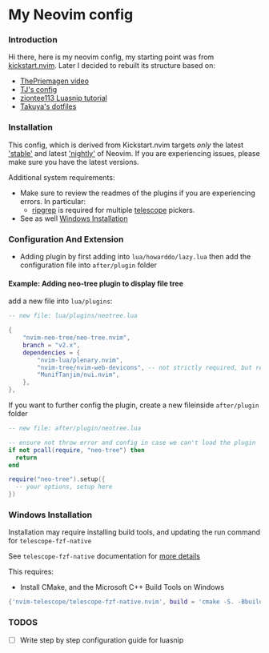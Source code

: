 # My Neovim config

### Introduction

Hi there, here is my neovim config, my starting point was from [kickstart.nvim](https://github.com/nvim-lua/kickstart.nvim). Later I decided to rebuilt its structure based on:
- [ThePriemagen video](https://youtu.be/w7i4amO_zaE)
- [TJ's config](https://github.dev/tjdevries/config_manager)
- [ziontee113 Luasnip tutorial](https://youtu.be/ub0REXjhpmk)
- [Takuya's dotfiles](https://github.com/craftzdog/dotfiles-public)

### Installation

This config, which is derived from Kickstart.nvim targets *only* the latest ['stable'](https://github.com/neovim/neovim/releases/tag/stable) and latest ['nightly'](https://github.com/neovim/neovim/releases/tag/nightly) of Neovim. If you are experiencing issues, please make sure you have the latest versions.


Additional system requirements:
- Make sure to review the readmes of the plugins if you are experiencing errors. In particular:
  - [ripgrep](https://github.com/BurntSushi/ripgrep#installation) is required for multiple [telescope](https://github.com/nvim-telescope/telescope.nvim#suggested-dependencies) pickers.
- See as well [Windows Installation](#Windows-Installation)

### Configuration And Extension

* Adding plugin by first adding into `lua/howarddo/lazy.lua` then add the configuration file into `after/plugin` folder 

#### Example: Adding neo-tree plugin to display file tree

add a new file into `lua/plugins`:

```lua
-- new file: lua/plugins/neotree.lua

{
    "nvim-neo-tree/neo-tree.nvim",
    branch = "v2.x",
    dependencies = {
        "nvim-lua/plenary.nvim",
        "nvim-tree/nvim-web-devicons", -- not strictly required, but recommended
        "MunifTanjim/nui.nvim",
    },
},
```

If you want to further config the plugin, create a new fileinside `after/plugin` folder

```lua
-- new file: after/plugin/neotree.lua

-- ensure not throw error and config in case we can't load the plugin
if not pcall(require, "neo-tree") then
  return
end

require("neo-tree").setup({
  -- your options, setup here
})
```

### Windows Installation

Installation may require installing build tools, and updating the run command for `telescope-fzf-native`

See `telescope-fzf-native` documentation for [more details](https://github.com/nvim-telescope/telescope-fzf-native.nvim#installation)

This requires:

- Install CMake, and the Microsoft C++ Build Tools on Windows

```lua
{'nvim-telescope/telescope-fzf-native.nvim', build = 'cmake -S. -Bbuild -DCMAKE_BUILD_TYPE=Release && cmake --build build --config Release && cmake --install build --prefix build' }
```
### TODOS
- [ ] Write step by step configuration guide for luasnip
